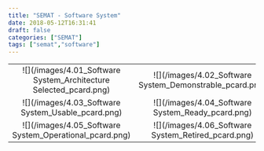 ```yaml
---
title: "SEMAT - Software System"
date: 2018-05-12T16:31:41
draft: false
categories: ["SEMAT"]
tags: ["semat","software"]
---
```

|              | |
:-------------------------:|:-------------------------:
![](/images/4.01_Software System_Architecture Selected_pcard.png) | ![](/images/4.02_Software System_Demonstrable_pcard.png)
![](/images/4.03_Software System_Usable_pcard.png)  | ![](/images/4.04_Software System_Ready_pcard.png)
![](/images/4.05_Software System_Operational_pcard.png) | ![](/images/4.06_Software System_Retired_pcard.png)  
